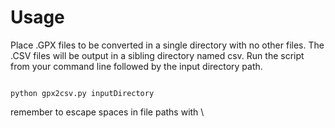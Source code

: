 Usage
=====

Place .GPX files to be converted in a single directory with no other files. The .CSV files will be output in a sibling directory named csv. Run the script from your command line followed by the input directory path.

<code>
python gpx2csv.py inputDirectory
</code>

remember to escape spaces in file paths with \
